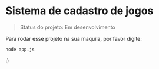 # Sistema de cadastro de jogos

> Status do projeto: Em desenvolvimento

Para rodar esse projeto na sua maquila, por favor digite:

```
node app.js
```


:)